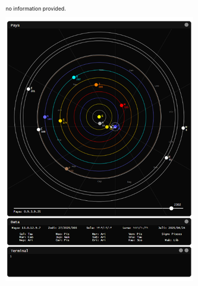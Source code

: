 no information provided.

<p align="center">
  <img src="https://raw.githubusercontent.com/rebelliume/paya-calendar/main/def.png">
</p>